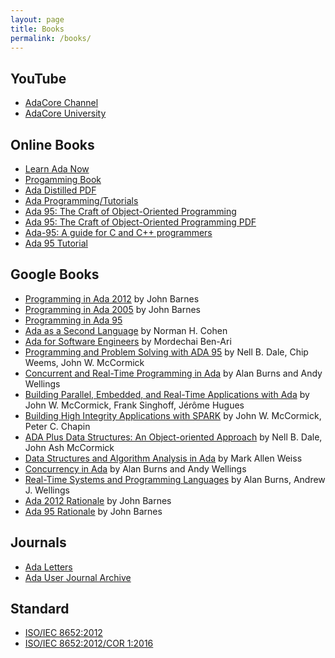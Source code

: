 ```yaml
---
layout: page
title: Books
permalink: /books/
---
```


## YouTube

- [AdaCore Channel](https://www.youtube.com/user/AdaCore05/featured)
- [AdaCore University](https://www.youtube.com/watch?v=f6wneklxryk&list=PLkoa8uxigENkneyEEeDWVPgpMhPc9IJ7o)

## Online Books

- [Learn Ada Now](http://www.learnadanow.com)
- [Progamming Book](https://en.wikibooks.org/wiki/Ada_Programming)
- [Ada Distilled PDF](https://www.adaic.org/resources/add_content/docs/distilled/adadistilled.pdf)
- [Ada Programming/Tutorials](https://en.wikibooks.org/wiki/Ada_Programming/Tutorials)
- [Ada 95: The Craft of Object-Oriented Programming](https://www.adaic.org/resources/add_content/docs/craft/html/contents.htm)
- [Ada 95: The Craft of Object-Oriented Programming PDF](http://babdoc.free.fr/mag_info/John%20English%20-%20Ada%2095%20The%20Craft%20of%20Object-Oriented%20Programming.pdf)
- [Ada-95: A guide for C and C++ programmers](https://www.cs.uni.edu/~mccormic/4740/guide-c2ada.pdf)
- [Ada 95 Tutorial](https://perso.telecom-paristech.fr/pautet/Ada95/a95list.htm)

## Google Books

- [Programming in Ada 2012](https://books.google.com/books?id=qiWjAwAAQBAJ) by John Barnes
- [Programming in Ada 2005](https://books.google.com/books?id=Hlk_AQAAIAAJ) by John Barnes
- [Programming in Ada 95](https://books.google.com/books?id=ZIBGAAAAYAAJ)
- [Ada as a Second Language](https://books.google.com/books?id=81IZAQAAIAAJ) by Norman H. Cohen
- [Ada for Software Engineers](https://books.google.com/books?id=lA39tn1xzdIC) by Mordechai Ben-Ari
- [Programming and Problem Solving with ADA 95](https://books.google.com/books?id=X_VlpfGoQRgC) 
by Nell B. Dale, Chip Weems, John W. McCormick
- [Concurrent and Real-Time Programming in Ada](https://books.google.com/books?id=iilIj3JXNrAC) 
by Alan Burns and Andy Wellings
- [Building Parallel, Embedded, and Real-Time Applications with Ada](https://books.google.com/books?id=3NuhuYhNn_UC) 
by John W. McCormick, Frank Singhoff, Jérôme Hugues
- [Building High Integrity Applications with SPARK](https://books.google.com/books?id=Yh9TCgAAQBAJ) 
by John W. McCormick, Peter C. Chapin
- [ADA Plus Data Structures: An Object-oriented Approach](https://books.google.com/books?id=KHp2VKLwad4C) 
by Nell B. Dale, John Ash McCormick
- [Data Structures and Algorithm Analysis in Ada](https://books.google.com/books?id=ClUZAQAAIAAJ) by Mark Allen Weiss
- [Concurrency in Ada](https://books.google.com/books?id=zHSA_kr8wucC) by Alan Burns and Andy Wellings
- [Real-Time Systems and Programming Languages](https://books.google.com/books?id=0_LjXnAN6GEC) 
by Alan Burns, Andrew J. Wellings
- [Ada 2012 Rationale](https://books.google.com/books?id=2de6BQAAQBAJ) by John Barnes
- [Ada 95 Rationale](https://books.google.com/books?id=CKEcvT_MPAUC) by John Barnes

## Journals

- [Ada Letters](https://www.sigada.org/ada_letters/index.html)
- [Ada User Journal Archive](http://www.ada-europe.org/auj/archive/)

## Standard

- [ISO/IEC 8652:2012](https://www.iso.org/standard/61507.html)
- [ISO/IEC 8652:2012/COR 1:2016](https://www.iso.org/standard/69798.html)
